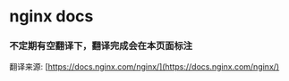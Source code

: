 # nginx docs

### 不定期有空翻译下，翻译完成会在本页面标注

翻译来源: [https://docs.nginx.com/nginx/](https://docs.nginx.com/nginx/)

